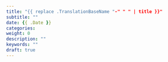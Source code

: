 ```yaml
---
title: "{{ replace .TranslationBaseName "-" " " | title }}"
subtitle: ""
date: {{ .Date }}
categories:
weight: 0
description: ""
keywords: ""
draft: true
---
```

